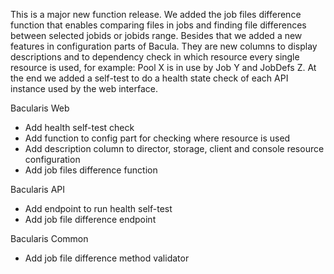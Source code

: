 
This is a major new function release. We added the job files difference
function that enables comparing files in jobs and finding file
differences between selected jobids or jobids range.
Besides that we added a new features in configuration parts of Bacula.
They are new columns to display descriptions and to dependency check
in which resource every single resource is used, for example: Pool X is
in use by Job Y and JobDefs Z. At the end we added a self-test to do
a health state check of each API instance used by the web interface.

Bacularis Web
 - Add health self-test check
 - Add function to config part for checking where resource is used
 - Add description column to director, storage, client and console resource configuration
 - Add job files difference function

Bacularis API
 - Add endpoint to run health self-test
 - Add job file difference endpoint

Bacularis Common
 - Add job file difference method validator

